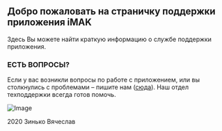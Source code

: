 ## Добро пожаловать на страничку поддержки приложения iMAK

Здесь Вы можете найти краткую информацию о службе поддержки приложения.


### ЕСТЬ ВОПРОСЫ?

Если у вас возникли вопросы по работе с приложением, или вы столкнулись с проблемами – пишите нам ([сюда](mailto:imak.service@gmail.com)). Наш отдел техподдержки всегда готов помочь.

![Image](https://encrypted-tbn0.gstatic.com/images?q=tbn%3AANd9GcRD54BWr8oMjT95dftbz7SOo3mCN5A_mPJGHg&usqp=CAU)

2020 Зинько Вячеслав 

